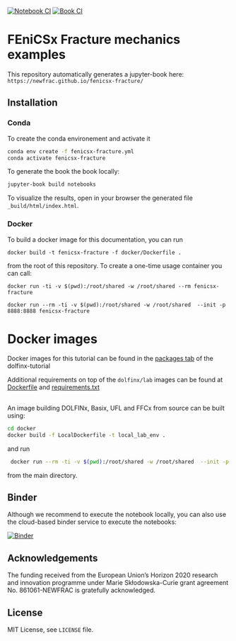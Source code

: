 [![Notebook CI](https://github.com/newfrac/fenicsx-fracture/blob/main/.github/workflows/test_stable.yml/badge.svg)](https://github.com/newfrac/fenicsx-fracture/blob/main/.github/workflows/test_stable.yml)
[![Book CI](https://github.com/newfrac/fenicsx-fracture/blob/main/.github/workflows/book_stable.yml/badge.svg)](https://github.com/newfrac/fenicsx-fracture/blob/main/.github/workflows/book_stable.yml)

# FEniCSx Fracture mechanics examples

This repository automatically generates a jupyter-book here: `https://newfrac.github.io/fenicsx-fracture/`

## Installation

### Conda

To create the conda environement and activate it

```bash
conda env create -f fenicsx-fracture.yml
conda activate fenicsx-fracture
```

To generate the book the book locally:

```bash
jupyter-book build notebooks
```

To visualize the results, open in your browser the generated file `_build/html/index.html`.

### Docker

To build a docker image for this documentation, you can run

```
docker build -t fenicsx-fracture -f docker/Dockerfile .
```

from the root of this repository. To create a one-time usage container you can call:

```
docker run -ti -v $(pwd):/root/shared -w /root/shared --rm fenicsx-fracture
```

```
docker run --rm -ti -v $(pwd):/root/shared -w /root/shared  --init -p 8888:8888 fenicsx-fracture
```

# Docker images

Docker images for this tutorial can be found in the [packages tab](https://github.com/jorgensd/dolfinx-tutorial/pkgs/container/dolfinx-tutorial) of the dolfinx-tutorial

Additional requirements on top of the `dolfinx/lab` images can be found at [Dockerfile](docker/Dockerfile) and [requirements.txt](docker/requirements.txt)

##

An image building DOLFINx, Basix, UFL and FFCx from source can be built using:

```bash
cd docker
docker build -f LocalDockerfile -t local_lab_env .
```

and run

```bash
 docker run --rm -ti -v $(pwd):/root/shared -w /root/shared  --init -p 8888:8888 local_lab_env
 ```

from the main directory.

## Binder

Although we recommend to execute the notebook locally, you can also use the cloud-based binder service to execute the notebooks:

[![Binder](https://mybinder.org/badge_logo.svg)](https://mybinder.org/v2/gh/newfrac/fenicsx-fracture/HEAD)

## Acknowledgements

The funding received from the European Union’s Horizon 2020 research and
innovation programme under Marie Skłodowska-Curie grant agreement No.
861061-NEWFRAC is gratefully acknowledged.

## License

MIT License, see `LICENSE` file.
